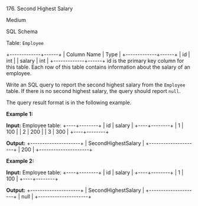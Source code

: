 176\. Second Highest Salary

Medium

SQL Schema

Table: `Employee`

+-------------+------+ | Column Name | Type | +-------------+------+ | id | int | | salary | int | +-------------+------+ id is the primary key column for this table. Each row of this table contains information about the salary of an employee. 

Write an SQL query to report the second highest salary from the `Employee` table. If there is no second highest salary, the query should report `null`.

The query result format is in the following example.

**Example 1:**

**Input:** Employee table: +----+--------+ | id | salary | +----+--------+ | 1 | 100 | | 2 | 200 | | 3 | 300 | +----+--------+

**Output:** +---------------------+ | SecondHighestSalary | +---------------------+ | 200 | +---------------------+ 

**Example 2:**

**Input:** Employee table: +----+--------+ | id | salary | +----+--------+ | 1 | 100 | +----+--------+

**Output:** +---------------------+ | SecondHighestSalary | +---------------------+ | null | +---------------------+ 